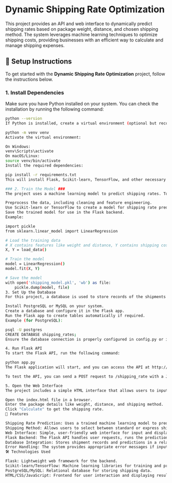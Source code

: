 # Dynamic Shipping Rate Optimization

This project provides an API and web interface to dynamically predict shipping rates based on package weight, distance, and chosen shipping method. The system leverages machine learning techniques to optimize shipping costs, providing businesses with an efficient way to calculate and manage shipping expenses.

## 🔧 Setup Instructions

To get started with the **Dynamic Shipping Rate Optimization** project, follow the instructions below.

### 1. Install Dependencies
Make sure you have Python installed on your system. You can check the installation by running the following command:
```bash
python --version
If Python is installed, create a virtual environment (optional but recommended):

python -m venv venv
Activate the virtual environment:

On Windows:
venv\Scripts\activate
On macOS/Linux:
source venv/bin/activate
Install the required dependencies:

pip install -r requirements.txt
This will install Flask, Scikit-learn, TensorFlow, and other necessary libraries for the project.

### 2. Train the Model ###
The project uses a machine learning model to predict shipping rates. To train the model, make sure to have the required dataset available. You can use a dataset with historical shipping data (package weight, distance, shipping cost). Follow these steps to train the model:

Preprocess the data, including cleaning and feature engineering.
Use Scikit-learn or TensorFlow to create a model for shipping rate prediction.
Save the trained model for use in the Flask backend.
Example:

import pickle
from sklearn.linear_model import LinearRegression

# Load the training data
# X contains features like weight and distance, Y contains shipping costs
X, Y = load_data()

# Train the model
model = LinearRegression()
model.fit(X, Y)

# Save the model
with open('shipping_model.pkl', 'wb') as file:
    pickle.dump(model, file)
3. Set Up the Database
For this project, a database is used to store records of the shipments and their calculated shipping rates. Follow these steps to set up the database:

Install PostgreSQL or MySQL on your system.
Create a database and configure it in the Flask app.
Run the Flask app to create tables automatically if required.
Example (for PostgreSQL):

psql -U postgres
CREATE DATABASE shipping_rates;
Ensure the database connection is properly configured in config.py or in the Flask app settings.

4. Run Flask API
To start the Flask API, run the following command:

python app.py
The Flask application will start, and you can access the API at http://127.0.0.1:5000/.

To test the API, you can send a POST request to /shipping_rate with a JSON payload containing weight, distance, and shipping_method values.

5. Open the Web Interface
The project includes a simple HTML interface that allows users to input package information and see the predicted shipping rate.

Open the index.html file in a browser.
Enter the package details like weight, distance, and shipping method.
Click "Calculate" to get the shipping rate.
📌 Features

Shipping Rate Prediction: Uses a trained machine learning model to predict shipping rates based on package weight and distance.
Shipping Method: Allows users to select between standard or express shipping methods.
Web Interface: Simple, user-friendly web interface for input and displaying results.
Flask Backend: The Flask API handles user requests, runs the prediction model, and returns the shipping cost.
Database Integration: Stores shipment records and predictions in a relational database (PostgreSQL/MySQL).
Error Handling: The system provides appropriate error messages if input data is missing or incorrect.
🛠️ Technologies Used

Flask: Lightweight web framework for the backend.
Scikit-learn/TensorFlow: Machine learning libraries for training and prediction.
PostgreSQL/MySQL: Relational database for storing shipping data.
HTML/CSS/JavaScript: Frontend for user interaction and displaying results.
